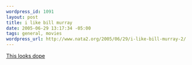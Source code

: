 ```yaml
--- 
wordpress_id: 1091
layout: post
title: i like bill murray
date: 2005-06-29 13:17:34 -05:00
tags: general, movies
wordpress_url: http://www.nata2.org/2005/06/29/i-like-bill-murray-2/
---
```

<a href="http://www.focusfeatures.com/viewer.php?f=broken_flowers&c=trailer&ext=mov&w=480&&h=270">This looks dope</a>
